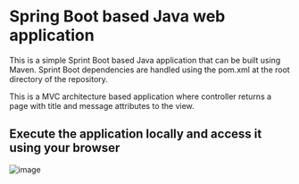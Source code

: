 # Spring Boot based Java web application
 
This is a simple Sprint Boot based Java application that can be built using Maven. Sprint Boot dependencies are handled using the pom.xml 
at the root directory of the repository.

This is a MVC architecture based application where controller returns a page with title and message attributes to the view.

## Execute the application locally and access it using your browser


 ![image](https://github.com/user-attachments/assets/aa234bf4-e641-4412-ac82-a9330367eed6)

